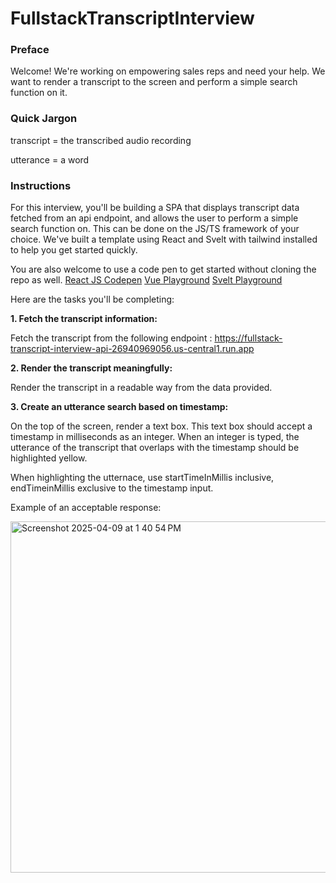 # FullstackTranscriptInterview

### Preface
Welcome! We're working on empowering sales reps and need your help.
We want to render a transcript to the screen and perform a simple search function on it.

### Quick Jargon
transcript = the transcribed audio recording

utterance = a word

### Instructions

For this interview, you'll be building a SPA that displays transcript data fetched from an api endpoint, and allows the user to perform a simple search function on. This can be done on the JS/TS framework of your choice. 
We've built a template using React and Svelt with tailwind installed to help you get started quickly.

You are also welcome to use a code pen to get started without cloning the repo as well.
[React JS Codepen](https://reactplayground.vercel.app)
[Vue Playground](https://play.vuejs.org/)
[Svelt Playground](https://svelte.dev/playground/hello-world?version=5.25.9)



Here are the tasks you'll be completing:

**1. Fetch the transcript information:**

Fetch the transcript from the following endpoint : https://fullstack-transcript-interview-api-26940969056.us-central1.run.app


**2. Render the transcript meaningfully:**

Render the transcript in a readable way from the data provided.

**3. Create an utterance search based on timestamp:**

On the top of the screen, render a text box.
This text box should accept a timestamp in milliseconds as an integer.
When an integer is typed, the utterance of the transcript that overlaps with the timestamp should be highlighted yellow.

When highlighting the utternace, use startTimeInMillis inclusive, endTimeinMillis exclusive to the timestamp input.

Example of an acceptable response:

<img width="562" alt="Screenshot 2025-04-09 at 1 40 54 PM" src="https://github.com/user-attachments/assets/08de2c9f-8c07-4ca6-b6b9-a69daedcf3be" />
